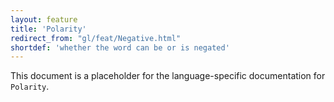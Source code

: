 ```yaml
---
layout: feature
title: 'Polarity'
redirect_from: "gl/feat/Negative.html"
shortdef: 'whether the word can be or is negated'
---
```


This document is a placeholder for the language-specific documentation
for `Polarity`.
